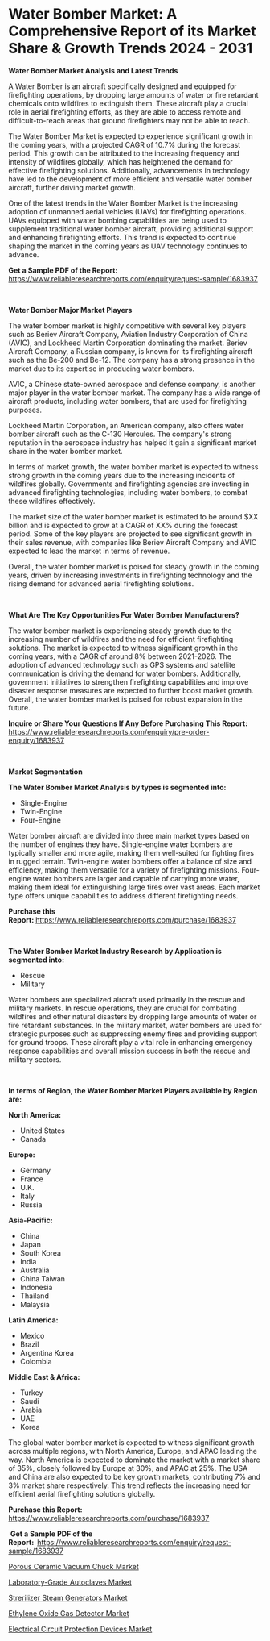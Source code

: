 <p><h1>Water Bomber Market: A Comprehensive Report of its Market Share & Growth Trends 2024 - 2031</h1></p><p><strong>Water Bomber Market Analysis and Latest Trends</strong></p>
<p><p>A Water Bomber is an aircraft specifically designed and equipped for firefighting operations, by dropping large amounts of water or fire retardant chemicals onto wildfires to extinguish them. These aircraft play a crucial role in aerial firefighting efforts, as they are able to access remote and difficult-to-reach areas that ground firefighters may not be able to reach.</p><p>The Water Bomber Market is expected to experience significant growth in the coming years, with a projected CAGR of 10.7% during the forecast period. This growth can be attributed to the increasing frequency and intensity of wildfires globally, which has heightened the demand for effective firefighting solutions. Additionally, advancements in technology have led to the development of more efficient and versatile water bomber aircraft, further driving market growth.</p><p>One of the latest trends in the Water Bomber Market is the increasing adoption of unmanned aerial vehicles (UAVs) for firefighting operations. UAVs equipped with water bombing capabilities are being used to supplement traditional water bomber aircraft, providing additional support and enhancing firefighting efforts. This trend is expected to continue shaping the market in the coming years as UAV technology continues to advance.</p></p>
<p><strong>Get a Sample PDF of the Report:&nbsp;</strong> <a href="https://www.reliableresearchreports.com/enquiry/request-sample/1683937">https://www.reliableresearchreports.com/enquiry/request-sample/1683937</a></p>
<p>&nbsp;</p>
<p><strong>Water Bomber Major Market Players</strong></p>
<p><p>The water bomber market is highly competitive with several key players such as Beriev Aircraft Company, Aviation Industry Corporation of China (AVIC), and Lockheed Martin Corporation dominating the market. Beriev Aircraft Company, a Russian company, is known for its firefighting aircraft such as the Be-200 and Be-12. The company has a strong presence in the market due to its expertise in producing water bombers.</p><p>AVIC, a Chinese state-owned aerospace and defense company, is another major player in the water bomber market. The company has a wide range of aircraft products, including water bombers, that are used for firefighting purposes.</p><p>Lockheed Martin Corporation, an American company, also offers water bomber aircraft such as the C-130 Hercules. The company's strong reputation in the aerospace industry has helped it gain a significant market share in the water bomber market.</p><p>In terms of market growth, the water bomber market is expected to witness strong growth in the coming years due to the increasing incidents of wildfires globally. Governments and firefighting agencies are investing in advanced firefighting technologies, including water bombers, to combat these wildfires effectively.</p><p>The market size of the water bomber market is estimated to be around $XX billion and is expected to grow at a CAGR of XX% during the forecast period. Some of the key players are projected to see significant growth in their sales revenue, with companies like Beriev Aircraft Company and AVIC expected to lead the market in terms of revenue.</p><p>Overall, the water bomber market is poised for steady growth in the coming years, driven by increasing investments in firefighting technology and the rising demand for advanced aerial firefighting solutions.</p></p>
<p>&nbsp;</p>
<p><strong>What Are The Key Opportunities For Water Bomber Manufacturers?</strong></p>
<p><p>The water bomber market is experiencing steady growth due to the increasing number of wildfires and the need for efficient firefighting solutions. The market is expected to witness significant growth in the coming years, with a CAGR of around 8% between 2021-2026. The adoption of advanced technology such as GPS systems and satellite communication is driving the demand for water bombers. Additionally, government initiatives to strengthen firefighting capabilities and improve disaster response measures are expected to further boost market growth. Overall, the water bomber market is poised for robust expansion in the future.</p></p>
<p><strong>Inquire or Share Your Questions If Any Before Purchasing This Report:</strong> <a href="https://www.reliableresearchreports.com/enquiry/pre-order-enquiry/1683937">https://www.reliableresearchreports.com/enquiry/pre-order-enquiry/1683937</a></p>
<p>&nbsp;</p>
<p><strong>Market Segmentation</strong></p>
<p><strong>The Water Bomber Market Analysis by types is segmented into:</strong></p>
<p><ul><li>Single-Engine</li><li>Twin-Engine</li><li>Four-Engine</li></ul></p>
<p><p>Water bomber aircraft are divided into three main market types based on the number of engines they have. Single-engine water bombers are typically smaller and more agile, making them well-suited for fighting fires in rugged terrain. Twin-engine water bombers offer a balance of size and efficiency, making them versatile for a variety of firefighting missions. Four-engine water bombers are larger and capable of carrying more water, making them ideal for extinguishing large fires over vast areas. Each market type offers unique capabilities to address different firefighting needs.</p></p>
<p><strong>Purchase this Report:&nbsp;</strong><a href="https://www.reliableresearchreports.com/purchase/1683937">https://www.reliableresearchreports.com/purchase/1683937</a></p>
<p>&nbsp;</p>
<p><strong>The Water Bomber Market Industry Research by Application is segmented into:</strong></p>
<p><ul><li>Rescue</li><li>Military</li></ul></p>
<p><p>Water bombers are specialized aircraft used primarily in the rescue and military markets. In rescue operations, they are crucial for combating wildfires and other natural disasters by dropping large amounts of water or fire retardant substances. In the military market, water bombers are used for strategic purposes such as suppressing enemy fires and providing support for ground troops. These aircraft play a vital role in enhancing emergency response capabilities and overall mission success in both the rescue and military sectors.</p></p>
<p>&nbsp;</p>
<p><strong>In terms of Region, the Water Bomber Market Players available by Region are:</strong></p>
<p>
    <p> <strong> North America: </strong>
        <ul>
            <li>United States</li>
            <li>Canada</li>
        </ul>
        </p> 
    <p> <strong> Europe: </strong>
        <ul>
            <li>Germany</li>
            <li>France</li>
            <li>U.K.</li>
            <li>Italy</li>
            <li>Russia</li>
        </ul>
        </p> 
    <p> <strong> Asia-Pacific: </strong>
        <ul>
            <li>China</li>
            <li>Japan</li>
            <li>South Korea</li>
            <li>India</li>
            <li>Australia</li>
            <li>China Taiwan</li>
            <li>Indonesia</li>
            <li>Thailand</li>
            <li>Malaysia</li>
        </ul>
        </p> 
    <p> <strong> Latin America: </strong>
        <ul>
            <li>Mexico</li>
            <li>Brazil</li>
            <li>Argentina Korea</li>
            <li>Colombia</li>
        </ul>
        </p> 
    <p> <strong> Middle East & Africa: </strong>
        <ul>
            <li>Turkey</li>
            <li>Saudi</li>
            <li>Arabia</li>
            <li>UAE</li>
            <li>Korea</li>
        </ul>
    </p>
    </p>
<p><p>The global water bomber market is expected to witness significant growth across multiple regions, with North America, Europe, and APAC leading the way. North America is expected to dominate the market with a market share of 35%, closely followed by Europe at 30%, and APAC at 25%. The USA and China are also expected to be key growth markets, contributing 7% and 3% market share respectively. This trend reflects the increasing need for efficient aerial firefighting solutions globally.</p></p>
<p><strong>Purchase this Report: </strong><a href="https://www.reliableresearchreports.com/purchase/1683937">https://www.reliableresearchreports.com/purchase/1683937</a></p>
<p>&nbsp;<strong>Get a Sample PDF of the Report:&nbsp;&nbsp;</strong><a href="https://www.reliableresearchreports.com/enquiry/request-sample/1683937">https://www.reliableresearchreports.com/enquiry/request-sample/1683937</a></p>
<p><strong></strong></p>
<p><p><a href="https://medium.com/@scanw41036/decoding-porous-ceramic-vacuum-chuck-market-metrics-market-share-trends-and-growth-patterns-397aa224395d">Porous Ceramic Vacuum Chuck Market</a></p><p><a href="https://github.com/redneck06/Market-Research-Report-List-2/blob/main/laboratory-grade-autoclaves-market.md">Laboratory-Grade Autoclaves Market</a></p><p><a href="https://github.com/peachesmcdowel1/Market-Research-Report-List-1/blob/main/strerilizer-steam-generators-market.md">Strerilizer Steam Generators Market</a></p><p><a href="https://medium.com/@scanw41036/ethylene-oxide-gas-detector-market-furnishes-information-on-market-share-market-trends-and-market-4145a92d21b1">Ethylene Oxide Gas Detector Market</a></p><p><a href="https://medium.com/@scanw41036/electrical-circuit-protection-devices-market-size-reveals-the-best-marketing-channels-in-global-4e86b86d9c2e">Electrical Circuit Protection Devices Market</a></p></p>